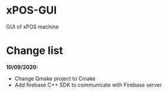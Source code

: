 # xPOS-GUI
GUI of xPOS machine 

# Change list

**10/09/2020:** 
  - Change Qmake project to Cmake
  - Add firebase C++ SDK to communicate with Firebase server
